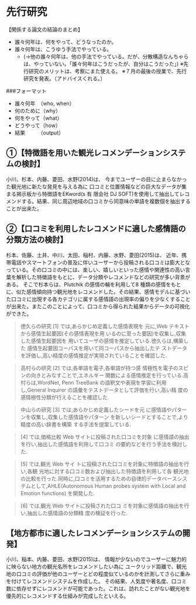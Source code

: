 # 先行研究

【関係する論文の結論のまとめ】
 - 誰々何年は、何をやって、どうなったのか。
 - 誰々何年は、こうゆう手法でやっている。
   - (→他の誰々何年は、他の手法でやっている。だが、分散構造なんちゃらは、やっていない。「誰々何年はこうだったが、自分はこうだった」)
※先行研究のメリットは、考察にまた使える。
※７月の最後の授業で、先行研究を発表。（アドバイスくれる。）

###フォーマット
 - 誰々何年　（who, when<where>）
 - 何のために（why）
 - 何をやって（what）
 - どうやって（how）
 - 結果　　　（output）


## ①【特徴語を用いた観光レコメンデーションシステムの検討】
小川、杉本、内藤、菱田、水野(2014)は、
今までユーザーの目に止まらなかった観光地に新たな発見を与える為に
口コミと位置情報などの巨大なデータが集まる掲示板から特徴語をEKword(s 有 限会社 DJ SOFT)を使用して抽出してレコメンドする。結果、同じ周辺地域の口コミから同意味の単語を複数個を抽出することが出来た。



## ②【口コミを利用したレコメンドに適した感情語の分類方法の検討】
杉本、佐藤、土井、中川、太田、稲村、内藤、水野、菱田(2015)は、
近年、携帯電話やスマートフォンの普及に伴いユーザーから投稿される口コミは膨大となっている。その口コミの中には、楽しい、嬉しいといった感情や関連性の高い言葉を解析した特徴語をもとに、データ分類やレコメンドなどの研究が多い背景がある。
そこで杉本らは、Plutchik の感情の輪を利用して8 種類の感情をもとに、似た感情傾向持つ観光地をレコメンドした。その結果、感情モデルに基づいた口コミに出現する各カテゴリに属する感情語の出現率の偏りを少なくすることが出来た。またこのことによって、口コミから得られた結果からデータの可視化ができた。

> 徳久らの研究 [1] では,あらかじめ定義した感情表現を
> 元に,Web テキストから感情生起要因(その感情表現を用 いるのに至った要因)を収集し,収集した感情生起要因を 用いてユーザの感情を推定している.徳久らは,構築した 感情生起要因コーパスを用いて同コーパスから抽出したテ ストデータを評価し,高い精度の感情推定が実現されていることを確認した.

> 高村らの研究 [2] では,各単語を電子,各単語が持つ感 情極性を電子のスピンの向きとみなすことで,エネルギー 関数による感情推定を行っている.高村らは,WordNet, Penn TreeBank の語釈文や表現を学習に利用し,General Inquirer の語彙をテストデータとして評価を行い,高い精 度の感情極性分類が行えることを確認した.

> 中山らの研究 [3] では,あらかじめ定義したシードを元 に感情語やパターンを収集し,収集した感情語やパターン を新しいシードとすることで,より精度の高い辞書を構築 する手法を提案している.

> [4] では,価格比較 Web サイトに投稿された口コミを対象 に感情語の抽出を行い,抽出した感情語を利用して口コミ の要約などを行う手法を検討した.

> [5] では,観光 Web サイ トに投稿された口コミを対象に特徴語の抽出を行い,各観 光地に対する口コミ数および抽出した特徴語を利用して各 観光地の比較を行った.同時に,口コミを活用するための自律的データベースシステムとして,AHLE(Autonomous Human probes system with Local and Emotion functions) を開発した.

> [6] では,観光 Web サイトに投稿された口コ ミを対象に感情語の抽出を行い,抽出した感情語の分類精 度の検証を行った.



## 【地方都市に適したレコメンデーションシステムの開発】
小川、稲本、内藤、菱田、水野(2015)は、
情報が少ないのでユーザーに魅力的に映らない地方の観光名所をレコメンドしたい為に
ユークリッド距離で、観光地の口コミの評価が他のユーザーとどの程度似ているのかを計測してさらに重みを付けてレコメンドシステムを作成した。
その結果、人気度や著名度、口コミ数に依存せずにレコメンドが可能であった。これは、訪れたことがない観光地を優先的にレコメンドする仕組みが完成したといえる。

